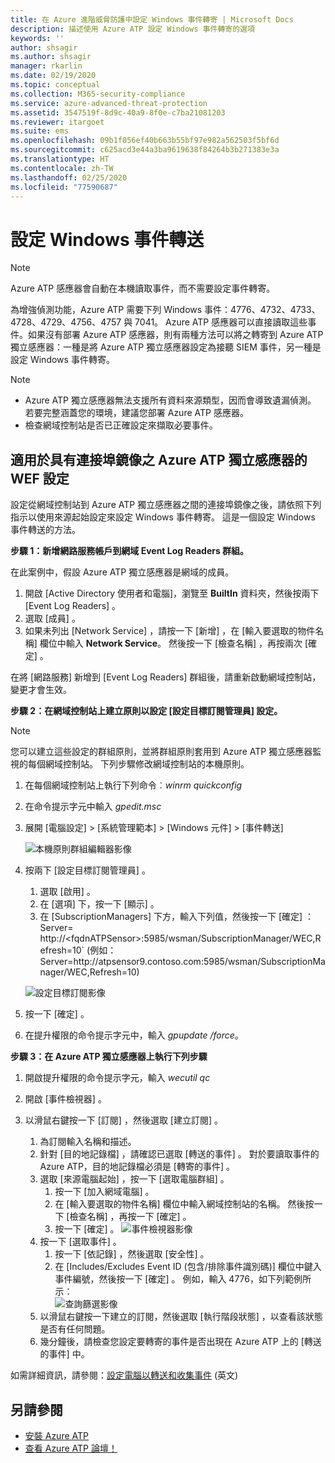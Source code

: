 ```yaml
---
title: 在 Azure 進階威脅防護中設定 Windows 事件轉寄 | Microsoft Docs
description: 描述使用 Azure ATP 設定 Windows 事件轉寄的選項
keywords: ''
author: shsagir
ms.author: shsagir
manager: rkarlin
ms.date: 02/19/2020
ms.topic: conceptual
ms.collection: M365-security-compliance
ms.service: azure-advanced-threat-protection
ms.assetid: 3547519f-8d9c-40a9-8f0e-c7ba21081203
ms.reviewer: itargoet
ms.suite: ems
ms.openlocfilehash: 09b1f056ef40b663b55bf97e982a562503f5bf6d
ms.sourcegitcommit: c625acd3e44a3ba9619638f84264b3b271383e3a
ms.translationtype: HT
ms.contentlocale: zh-TW
ms.lasthandoff: 02/25/2020
ms.locfileid: "77590687"
---
```

# <a name="configuring-windows-event-forwarding"></a>設定 Windows 事件轉送

> [!NOTE]
> Azure ATP 感應器會自動在本機讀取事件，而不需要設定事件轉寄。

為增強偵測功能，Azure ATP 需要下列 Windows 事件：4776、4732、4733、4728、4729、4756、4757 與 7041。 Azure ATP 感應器可以直接讀取這些事件。如果沒有部署 Azure ATP 感應器，則有兩種方法可以將之轉寄到 Azure ATP 獨立感應器：一種是將 Azure ATP 獨立感應器設定為接聽 SIEM 事件，另一種是設定 Windows 事件轉寄。

> [!NOTE]
>
> - Azure ATP 獨立感應器無法支援所有資料來源類型，因而會導致遺漏偵測。 若要完整涵蓋您的環境，建議您部署 Azure ATP 感應器。
> - 檢查網域控制站是否已正確設定來擷取必要事件。

## <a name="wef-configuration-for-azure-atp-standalone-sensors-with-port-mirroring"></a>適用於具有連接埠鏡像之 Azure ATP 獨立感應器的 WEF 設定

設定從網域控制站到 Azure ATP 獨立感應器之間的連接埠鏡像之後，請依照下列指示以使用來源起始設定來設定 Windows 事件轉寄。 這是一個設定 Windows 事件轉送的方法。

**步驟 1：新增網路服務帳戶到網域 Event Log Readers 群組。**

在此案例中，假設 Azure ATP 獨立感應器是網域的成員。

1. 開啟 [Active Directory 使用者和電腦]，瀏覽至 **BuiltIn** 資料夾，然後按兩下 [Event Log Readers]  。
1. 選取 [成員]  。
1. 如果未列出 [Network Service]  ，請按一下 [新增]  ，在 [輸入要選取的物件名稱]  欄位中輸入 **Network Service**。 然後按一下 [檢查名稱]  ，再按兩次 [確定]  。

在將 [網路服務]  新增到 [Event Log Readers]  群組後，請重新啟動網域控制站，變更才會生效。

**步驟 2：在網域控制站上建立原則以設定 [設定目標訂閱管理員] 設定。**

> [!Note]
> 您可以建立這些設定的群組原則，並將群組原則套用到 Azure ATP 獨立感應器監視的每個網域控制站。 下列步驟修改網域控制站的本機原則。

1. 在每個網域控制站上執行下列命令︰*winrm quickconfig*
1. 在命令提示字元中輸入 *gpedit.msc*
1. 展開 [電腦設定] > [系統管理範本] > [Windows 元件] > [事件轉送] 

   ![本機原則群組編輯器影像](media/wef%201%20local%20group%20policy%20editor.png)

1. 按兩下 [設定目標訂閱管理員]  。

    1. 選取 [啟用]  。
    1. 在 [選項]  下，按一下 [顯示]  。
    1. 在 [SubscriptionManagers]  下方，輸入下列值，然後按一下 [確定]  ：Server= http\://\<fqdnATPSensor>:5985/wsman/SubscriptionManager/WEC,Refresh=10` (例如：Server=http\://atpsensor9.contoso.com:5985/wsman/SubscriptionManager/WEC,Refresh=10)

    ![設定目標訂閱影像](media/wef%202%20config%20target%20sub%20manager.png)

1. 按一下 [確定]  。
1. 在提升權限的命令提示字元中，輸入 *gpupdate /force*。

**步驟 3：在 Azure ATP 獨立感應器上執行下列步驟**

1. 開啟提升權限的命令提示字元，輸入 *wecutil qc*
1. 開啟 [事件檢視器]  。
1. 以滑鼠右鍵按一下 [訂閱]  ，然後選取 [建立訂閱]  。

    1. 為訂閱輸入名稱和描述。
    1. 針對 [目的地記錄檔]  ，請確認已選取 [轉送的事件]  。 對於要讀取事件的 Azure ATP，目的地記錄檔必須是 [轉寄的事件]  。
    1. 選取 [來源電腦起始]  ，按一下 [選取電腦群組]  。
        1. 按一下 [加入網域電腦]  。
        1. 在 [輸入要選取的物件名稱]  欄位中輸入網域控制站的名稱。 然後按一下 [檢查名稱]  ，再按一下 [確定]  。
        1. 按一下 [確定]  。
        ![事件檢視器影像](media/wef3%20event%20viewer.png)
    1. 按一下 [選取事件]  。
        1. 按一下 [依記錄]  ，然後選取 [安全性]  。
        1. 在 [Includes/Excludes Event ID (包含/排除事件識別碼)]  欄位中鍵入事件編號，然後按一下 [確定]  。 例如，輸入 4776，如下列範例所示：<br/>
        ![查詢篩選影像](media/wef-4-query-filter.png)
    1. 以滑鼠右鍵按一下建立的訂閱，然後選取 [執行階段狀態]  ，以查看該狀態是否有任何問題。
    1. 幾分鐘後，請檢查您設定要轉寄的事件是否出現在 Azure ATP 上的 [轉送的事件] 中。

如需詳細資訊，請參閱：[設定電腦以轉送和收集事件](https://technet.microsoft.com/library/cc748890) \(英文\)

## <a name="see-also"></a>另請參閱

- [安裝 Azure ATP](install-atp-step1.md)
- [查看 Azure ATP 論壇！](https://aka.ms/azureatpcommunity)

